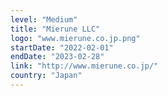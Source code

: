 ```yaml
---
level: "Medium"
title: "Mierune LLC"
logo: "www.mierune.co.jp.png"
startDate: "2022-02-01"
endDate: "2023-02-28"
link: "http://www.mierune.co.jp/"
country: "Japan"
---
```

